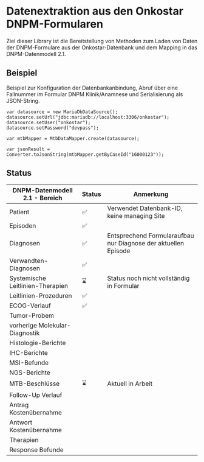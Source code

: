 # Datenextraktion aus den Onkostar DNPM-Formularen

Ziel dieser Library ist die Bereitstellung von Methoden zum Laden von Daten der DNPM-Formulare aus der
Onkostar-Datenbank
und dem Mapping in das DNPM-Datenmodell 2.1.

## Beispiel

Beispiel zur Konfiguration der Datenbankanbindung, Abruf über eine Fallnummer im Formular DNPM Klinik/Anamnese und
Serialisierung als JSON-String.

```
var datasource = new MariaDbDataSource();
datasource.setUrl("jdbc:mariadb://localhost:3306/onkostar");
datasource.setUser("onkostar");
datasource.setPassword("devpass");

var mtbMapper = MtbDataMapper.create(datasource);

var jsonResult = Converter.toJsonString(mtbMapper.getByCaseId("16000123"));
```

## Status

| DNPM-Datenmodell 2.1 - Bereich   | Status | Anmerkung                                                      |
|----------------------------------|--------|----------------------------------------------------------------|
| Patient                          | ✅      | Verwendet Datenbank-ID, keine managing Site                    |
| Episoden                         | ✅      |                                                                |
| Diagnosen                        | ✅      | Entsprechend Formularaufbau nur Diagnose der aktuellen Episode |
| Verwandten-Diagnosen             | ✅      |                                                                |
| Systemische Leitlinien-Therapien | ⌛      | Status noch nicht vollständig in Formular                      |
| Leitlinien-Prozeduren            | ✅      |                                                                |
| ECOG-Verlauf                     | ✅      |                                                                |
| Tumor-Probem                     |        |                                                                |
| vorherige Molekular-Diagnostik   |        |                                                                |
| Histologie-Berichte              |        |                                                                |
| IHC-Berichte                     |        |                                                                |
| MSI-Befunde                      |        |                                                                |
| NGS-Berichte                     |        |                                                                |
| MTB-Beschlüsse                   | ⌛      | Aktuell in Arbeit                                              |
| Follow-Up Verlauf                |        |                                                                |
| Antrag Kostenübernahme           |        |                                                                |
| Antwort Kostenübernahme          |        |                                                                |
| Therapien                        |        |                                                                |
| Response Befunde                 |        |                                                                |

